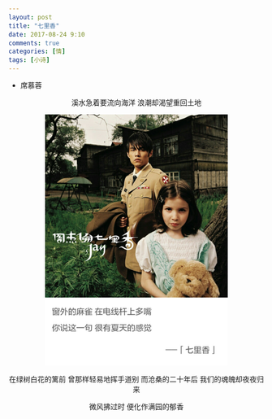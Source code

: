 ```yaml
---
layout: post
title: "七里香"
date: 2017-08-24 9:10
comments: true
categories: [情]
tags: [小诗]
---
```

<!--more-->

- 席慕蓉

<center>

溪水急着要流向海洋
浪潮却渴望重回土地

<img src="daphne-odera/e780FE15lH.png" width="360px" />

在绿树白花的篱前
曾那样轻易地挥手道别
而沧桑的二十年后
我们的魂魄却夜夜归来

微风拂过时
便化作满园的郁香

</center>